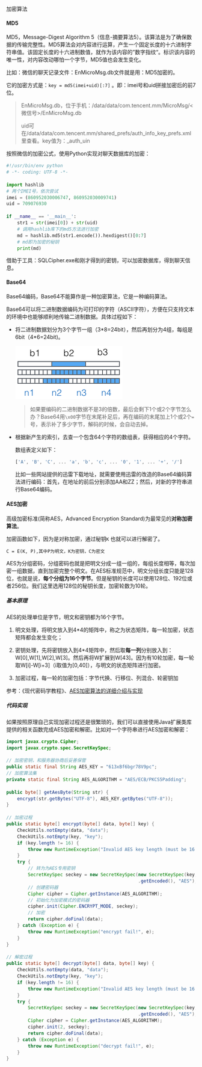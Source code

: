 加密算法

#### MD5

MD5，Message-Digest Algorithm 5（信息-摘要算法5）。该算法是为了确保数据的传输完整性。MD5算法会对内容进行运算，产生一个固定长度的十六进制字符串值。该固定长度的十六进制数值，就作为该内容的”数字指纹“。标识该内容的唯一性，对内容改动哪怕一个字节，MD5值也会发生变化。

比如：微信的聊天记录文件：EnMicroMsg.db文件就是用：MD5加密的。

它的加密方式是：`key = md5(imei+uid)[:7]` 。即：imei号和uid拼接加密后的前7位。

> EnMicroMsg.db，位于手机：/data/data/com.tencent.mm/MicroMsg/<微信号>/EnMicroMsg.db
>
> uid可在/data/data/com.tencent.mm/shared_prefs/auth_info_key_prefs.xml里查看。key值为：_auth_uin

按照微信的加密公式，使用Python实现对聊天数据库的加密：

```python
#!/usr/bin/env python
# -*- coding: UTF-8 -*-

import hashlib
# 两个IMEI号，依次尝试
imei = (860952030006747, 860952030009741)
uid = 709076930

if __name__ == '__main__':
    str1 = str(imei[0]) + str(uid)
    # 调用hashlib库下的md5方法进行加密
    md = hashlib.md5(str1.encode()).hexdigest()[0:7]
    # md即为加密的秘钥
    print(md)

```

借助于工具：SQLCipher.exe和刚才得到的密钥，可以加密数据库，得到聊天信息。

#### Base64

Base64编码，Base64不能算作是一种加密算法，它是一种编码算法。

Base64可以将二进制数据编码为可打印的字符（ASCII字符），方便在只支持文本的环境中也能够顺利地传输二进制数据。具体过程如下：

- 将二进制数据划分为3个字节一组（3\*8=24bit），然后再划分为4组，每组是6bit（4\*6=24bit)。

  ![base64-encode](./base64-encode.png)

  > 如果要编码的二进制数据不是3的倍数，最后会剩下1个或2个字节怎么办？Base64用`\x00`字节在末尾补足后，再在编码的末尾加上1个或2个`=`号，表示补了多少字节，解码的时候，会自动去掉。

- 根据新产生的索引，去查一个包含64个字符的数组表，获得相应的4个字符。

  数组表定义如下：

  ```javascript
  ['A', 'B', 'C', ... 'a', 'b', 'c', ... '0', '1', ... '+', '/']
  ```

  比如一些网站提供的迅雷下载地址，就需要使用迅雷的改造的Base64编码算法进行编码：首先，在地址的前后分别添加AA和ZZ；然后，对新的字符串进行Base64编码。

#### AES加密

高级加密标准(简称AES，Advanced Encryption Standard)为最常见的**对称加密算法**。

加密函数如下，因为是对称加密，通过秘钥`K` 也就可以进行解密了。

```
C = E(K, P),其中P为明文，K为密钥，C为密文
```

AES为分组密码，分组密码也就是把明文分成一组一组的，每组长度相等，每次加密一组数据，直到加密完整个明文。在AES标准规范中，明文分组长度只能是128位，也就是说，**每个分组为16个字节**。但是秘钥的长度可以使用128位、192位或者256位。我们这里选用128位的秘钥长度，加密轮数为10轮。

##### 基本原理

AES的处理单位是字节，明文和密钥都为16个字节。

1. 明文处理，将明文放入到4*4的矩阵中，称之为状态矩阵，每一轮加密，状态矩阵都会发生变化；

2. 密钥处理，先将密钥放入到4*4矩阵中，然后取**每一列**分别放入到：W[0],W[1],W[2],W[3]。然后再将W扩展到W[43]。因为有10轮加密，每一轮取W[i]-W[i+3]（i取值为[0,40]），与明文的状态矩阵进行加密。

3. 加密过程，每一轮的加密包括：字节代换、行移位、列混合、轮密钥加

参考：《现代密码学教程》、[AES加密算法的详细介绍与实现](https://blog.csdn.net/qq_28205153/article/details/55798628)

##### 代码实现

如果按照原理自己实现加密过程还是很繁琐的，我们可以直接使用Java扩展类库提供的相关函数完成AES加密和解密。比如对一个字符串进行AES加密和解密：

```java
import javax.crypto.Cipher;
import javax.crypto.spec.SecretKeySpec;

// 加密密钥，和服务器协商后妥善保管
public static final String AES_KEY = "613xBf6bgr78V9pc";
// 加密算法集
private static final String AES_ALGORITHM = "AES/ECB/PKCS5Padding";

public byte[] getAesByte(String str) {
    encrypt(str.getBytes("UTF-8"), AES_KEY.getBytes("UTF-8"));
}

// 加密过程
public static byte[] encrypt(byte[] data, byte[] key) {
    CheckUtils.notEmpty(data, "data");
    CheckUtils.notEmpty(key, "key");
    if (key.length != 16) {
        throw new RuntimeException("Invalid AES key length (must be 16 bytes)");
    }
    try {
        // 转为为AES专用密钥
        SecretKeySpec seckey = new SecretKeySpec(new SecretKeySpec(key, "AES")
                                                 .getEncoded(), "AES");
        // 创建密码器
        Cipher cipher = Cipher.getInstance(AES_ALGORITHM);
        // 初始化为加密模式的密码器
        cipher.init(Cipher.ENCRYPT_MODE, seckey);
        // 加密
        return cipher.doFinal(data);
    } catch (Exception e) {
        throw new RuntimeException("encrypt fail!", e);
    }
}

// 解密过程
public static byte[] decrypt(byte[] data, byte[] key) {
    CheckUtils.notEmpty(data, "data");
    CheckUtils.notEmpty(key, "key");
    if (key.length != 16) {
        throw new RuntimeException("Invalid AES key length (must be 16 bytes)");
    }
    try {
        SecretKeySpec seckey = new SecretKeySpec(new SecretKeySpec(key, "AES")
                                                 .getEncoded(), "AES");
        Cipher cipher = Cipher.getInstance(AES_ALGORITHM);
        cipher.init(2, seckey);
        return cipher.doFinal(data);
    } catch (Exception e) {
        throw new RuntimeException("decrypt fail!", e);
    }
}

```

